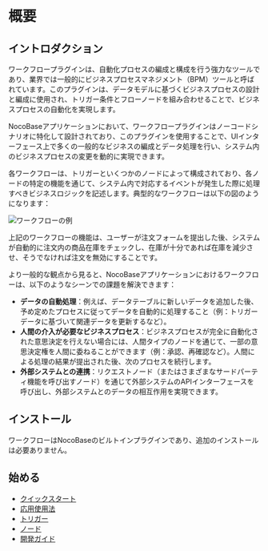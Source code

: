 # 概要

## イントロダクション

ワークフロープラグインは、自動化プロセスの編成と構成を行う強力なツールであり、業界では一般的にビジネスプロセスマネジメント（BPM）ツールと呼ばれています。このプラグインは、データモデルに基づくビジネスプロセスの設計と編成に使用され、トリガー条件とフローノードを組み合わせることで、ビジネスプロセスの自動化を実現します。

NocoBaseアプリケーションにおいて、ワークフロープラグインはノーコードシナリオに特化して設計されており、このプラグインを使用することで、UIインターフェース上で多くの一般的なビジネスの編成とデータ処理を行い、システム内のビジネスプロセスの変更を動的に実現できます。

各ワークフローは、トリガーといくつかのノードによって構成されており、各ノードの特定の機能を通じて、システム内で対応するイベントが発生した際に処理すべきビジネスロジックを記述します。典型的なワークフローは以下の図のようになります：

![ワークフローの例](https://static-docs.nocobase.com/4511011beac54779cb68e66555ebf8a8.png)

上記のワークフローの機能は、ユーザーが注文フォームを提出した後、システムが自動的に注文内の商品在庫をチェックし、在庫が十分であれば在庫を減少させ、そうでなければ注文を無効にすることです。

より一般的な観点から見ると、NocoBaseアプリケーションにおけるワークフローは、以下のようなシーンでの課題を解決できます：

- **データの自動処理**：例えば、データテーブルに新しいデータを追加した後、予め定めたプロセスに従ってデータを自動的に処理すること（例：トリガーデータに基づいて関連データを更新するなど）。
- **人間の介入が必要なビジネスプロセス**：ビジネスプロセスが完全に自動化された意思決定を行えない場合には、人間タイプのノードを通じて、一部の意思決定権を人間に委ねることができます（例：承認、再確認など）。人間による処理の結果が提出された後、次のプロセスを続行します。
- **外部システムとの連携**：リクエストノード（またはさまざまなサードパーティ機能を呼び出すノード）を通じて外部システムのAPIインターフェースを呼び出し、外部システムとのデータの相互作用を実現できます。

## インストール

ワークフローはNocoBaseのビルトインプラグインであり、追加のインストールは必要ありません。

## 始める

- [クイックスタート](./quick-start.md)
- [応用使用法](./advance.md)
- [トリガー](./triggers/index.md)
- [ノード](./nodes/index.md)
- [開発ガイド](./development/index.md)

